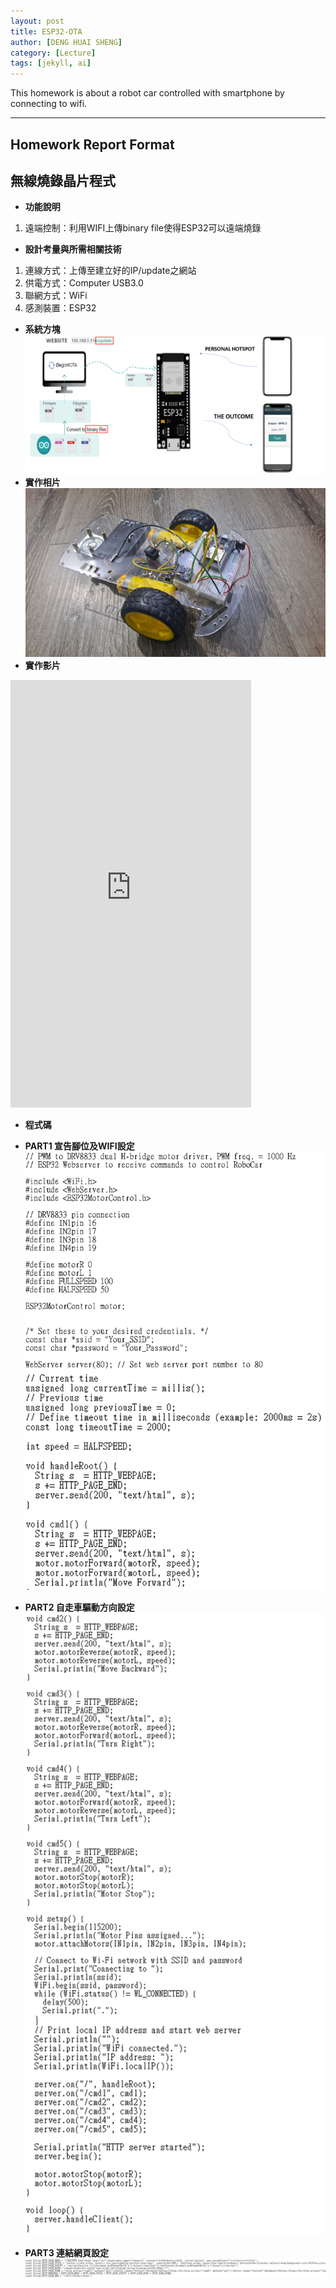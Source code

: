 ```yaml
---
layout: post
title: ESP32-OTA
author: [DENG HUAI SHENG]
category: [Lecture]
tags: [jekyll, ai]
---
```


This homework is about a robot car controlled with smartphone by connecting to wifi.

---
## Homework Report Format
## 無線燒錄晶片程式
* **功能說明**
1. 遠端控制：利用WIFI上傳binary file使得ESP32可以遠端燒錄
* **設計考量與所需相關技術**
1. 連線方式：上傳至建立好的IP/update之網站
2. 供電方式：Computer USB3.0
3. 聯網方式：WiFi
4. 感測裝置：ESP32
* **系統方塊**
![](https://github.com/DENG0616/MCU-project/blob/main/images/OTA.png?raw=true)
* **實作相片**
![](https://github.com/DENG0616/MCU-project/blob/main/images/20230423_234431.jpg?raw=true)
* **實作影片**
<iframe width="385" height="684" src="https://www.youtube.com/embed/Bs0gVWQP4eo" title="ESP32_OTA(Over the Air)" frameborder="0" allow="accelerometer; autoplay; clipboard-write; encrypted-media; gyroscope; picture-in-picture; web-share" allowfullscreen></iframe>


* **程式碼**
* **PART1 宣告腳位及WIFI設定**
![](https://github.com/DENG0616/MCU-project/blob/main/images/PART1.png?raw=true)

* **PART2 自走車驅動方向設定**
![](https://github.com/DENG0616/MCU-project/blob/main/images/PART2.png?raw=true)

* **PART3 連結網頁設定**
![](https://github.com/DENG0616/MCU-project/blob/main/images/PART3.png?raw=true) 
